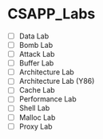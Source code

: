 # CSAPP_Labs
- [ ] Data Lab
- [ ] Bomb Lab
- [ ] Attack Lab
- [ ] Buffer Lab
- [ ] Architecture Lab
- [ ] Architecture Lab (Y86)
- [ ] Cache Lab
- [ ] Performance Lab
- [ ] Shell Lab
- [ ] Malloc Lab
- [ ] Proxy Lab